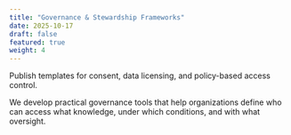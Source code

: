 ```yaml
---
title: "Governance & Stewardship Frameworks"
date: 2025-10-17
draft: false
featured: true
weight: 4
---
```


Publish templates for consent, data licensing, and policy-based access control.

We develop practical governance tools that help organizations define who can access what knowledge, under which conditions, and with what oversight.
